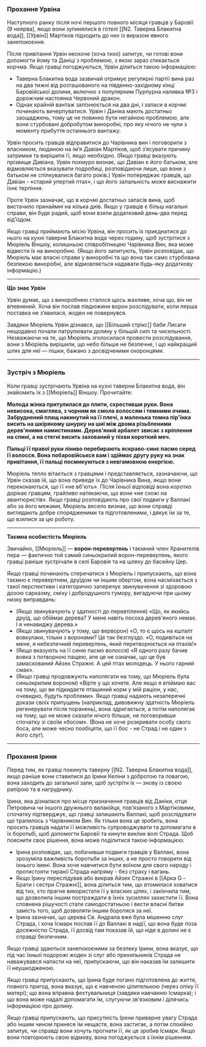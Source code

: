### Прохання Урвіна
Наступного ранку після ночі першого повного місяця гравців у Баровії (9 неярва), якщо вони зупинялися в готелі [[N2. Таверна Блакитна вода]], [[Урвін]] Мартіков підходить до них із виразом явного занепокоєння. 

Після привітання Урвін неохоче (хоча тихо) запитує, чи готові вони допомогти йому та Даніці з проблемою, з якою зараз стикається корчма. Якщо гравці погоджуються, Урвін ділиться такою інформацією:

- Таверна Блакитна вода зазвичай отримує регулярні партії вина раз на два тижні від розташованого на південно-західному кінці Баровійської долини, включно з популярним Пурпурна наливка №3 і дорожчим настоянка Червоний дракон.
- Однак крайній вантаж запізнюється на два дні, і запаси в корчмі починають вичерпуватися. Урвін і Даніка мають достатньо заощаджень, тому це не повинно бути негайною проблемою, але вони стурбовані добробутом виноробні, про яку нічого не чули з моменту прибуття останнього вантажу.

Урвін просить гравців відправитися до Чарівника вин і поговорити з власником, людиною на ім’я Давіан Мартіков, щоб з’ясувати причину затримки та вирішити її, якщо необхідно. (Якщо гравці вказують прізвище Давіана, Урвін похмуро визнає, що Давіан є його батьком, але відмовляється вказувати подробиці, розповідаючи лише, що вони з батьком не спілкувалися багато років.) Урвін попереджає гравців, що Давіан - «старий упертий птах», і що його запальність може виснажити їхнє терпіння.

Проте Урвін зазначає, що в корчмі достатньо запасів вина, щоб вистачило принаймні на кілька днів. Якщо у гравців є більш нагальні справи, він буде радий, щоб вони взяли додатковий день-два перед від’їздом.

Якщо гравці приймають місію Урвіна, він просить їх приєднатися до нього на кухні таверни Блакитна вода через годину, щоб зустрітися з Мюріель Віншоу, колишньою співробітницею Чарівника Вин, яка може відвести їх на виноробню. (Якщо його запитують, Урвін розповідає, що Мюріель має власні справи у виноробні та що вона так само стурбована безпекою виноробні, але відмовляється надавати будь-яку додаткову інформацію.)
***
**Що знає Урвін**

Урвін думає, що з виноробнею сталося щось жахливе, хоча що, він не впевнений. Хоча він послав півдюжини ворон розслідувати, коли перша поставка не з’явилася, жоден не повернувся.

Завдяки Мюріель Урвін дізнався, що [[Більший стрікс]] баби Лисаги нещодавно почали патрулювати долину у більшій силі та чисельності. Незважаючи на те, що Мюріель зголосилася провести розслідування, вони з Мюріель вирішили, що небо більше не безпечне, і що найкращий шлях для неї — пішки, бажано з досвідченими охоронцями.
***
### Зустріч з Мюріель
Коли гравці зустрічають Урвіна на кухні таверни Блакитна вода, він знайомить їх з [[Мюріель]] Віншоу. Прочитайте:

**Молода жінка притулилася до плити, схрестивши руки. Вона невисока, смаглява, з чорним як смола волоссям і темними очима. Забруднений плащ накинутий на її плечі, а маленька темна пір'їнка висить на шкіряному шнурку на шиї між двома різьбленими дерев'яними намистинами. Дерев'яний арбалет звисає з кріплення на спині, а на стегні висить захований у піхви короткий меч.**

**Пальці її правої руки ліниво перебирають яскраво-синє пасмо серед її волосся. Вона побаровійськся вам і здіймає другу руку на знак привітання, її пальці посмикуються з невгамовною енергією.**

Мюріель тепло вітається з гравцями і представляється, зазначаючи, що Урвін сказав їй, що вона приведе їх до Чарівника Вина, якщо вони переконаються, що її «не вб'ють». Після їхньої відповіді вона коротко дорікає гравцям, грайливо натякаючи, що вони «не схожі на авантюристів». Якщо гравці розповідають про свої подвиги у Валлакі або за його межами, Мюріель весело визнає, що вони справді виглядають добре спорядженими та підготовленими, і дякує їм за те, що взялися за цю роботу.
***
**Таємна особистість Мюріель**

Звичайно, [[Мюріель]] — **ворон-перевертень** і таємний член Хранителів пера — фактично той самий синьокрилий ворон-перевертень, якого гравці раніше зустрічали в селі Баровія та на шляху до басейну Цер.

Якщо гравці починають сперечатися з Мюріель і припускають, що вона таємно є перевертнем, друїдом чи іншим обертом, вона насміхається з такої перспективи і категорично заперечує звинувачення зі здоровою дозою сарказму, сміху і добродушного гумору, вигадуючи при цьому низку виправдань:

- (Якщо звинувачують у здатності до перевтілення) «Що, як якийсь друїд, що обіймає дерева? У мене навіть посоха дерев'яного немає. І я ненавиджу дерева.»
- (Якщо звинувачують у тому, що верворон) «О, то є щось на кшталт вовкулаки, тільки з воронами? Це так безглуздо. «О, подивіться на мене, я небезпечний перевертень, який перетворюється на птахів!»
- (Якщо вказують на її синю пасмо волосся) «Я одного разу бачив вовка з потворною пащею, але це не означає, що це був замаскований Айзек Стражні. А цей птах молодець. У нього гарний смак».
- (Якщо гравці продовжують наполягати на тому, що Мюріель була синьокрилим вороном) «Вірте у що хочете. Але якщо я впіймаю вас на тому, що ви підкидаєте пташиний корм у мій раціон, у нас, очевидно, будуть проблеми».
Якщо гравці надають незаперечні докази своїх припущень (наприклад, дивовижну здатність Мюріель регенерувати після поранень), вона здригається, а потім наполягає на тому, що не може сказати нічого більше, не поговоривши спочатку зі своїм «босом». (Вона не хоче розкривати особу свого боса, але може чесно пообіцяти, що її бос - не Страд і не один з його слуг).
***
### Прохання Ірини
Перед тим, як гравці покинуть таверну [[N2. Таверна Блакитна вода]], якщо раніше вони ставилися до Ірини Келіни з добротою та повагою, вона заходить до загальної зали, щоб зустріти їх — знову із своєю рапірою та в нагруднику.

Ірина, яка дізналася про місце призначення гравців від Даніки, отця Петровича чи іншого дружнього валакійця, пов’язаного з Мартіковими, спочатку підтверджує, що гравці залишають Валлакі, щоб розслідувати що трапилось з Чарівником Вин. 
Як тільки вона це зробить, вона просить гравців надати її можливість супроводжувати та допомагати в їх боротьбі, щоб допомогти Баровії та кинути виклик волі Страда. Щоб пояснити своє рішення, вона може поділитися такою інформацією:

- Ірина розповідає, що, побачивши подвиги гравців у Валлакі, вона зрозуміла важливість боротьби за інших, а не просто говорити від їхнього імені. Вона хоче навчитися бути воїном для свого народу і протистояти тиранії Страда напряму - без страху і вагань.
- Якщо Ірину переслідував або викрав Айзек Стражні в [[Арка G - Брати і сестри Стражні]], вона ділиться тим, що втомилася ховатися від тих, хто прагне використати її у власних цілях, і закінчила тим, що дозволила іншим постраждати в їхніх зусиллях захистити її. Вона сповнена рішучості стати самодостатньою і вести власні битви замість того, щоб дозволяти іншим боротися за неї.
- Ірина зазначає, що церква Св. Андрала вже була мішенню слуг Страда, і хоча Ісмарк послав її до Валлакі в надії, що вона буде поза досяжністю Страда, її досвід там показав їй, що ніде в долині не є справді безпечним.

Якщо гравці здаються занепокоєними за безпеку Ірини, вона вказує, що під час їхньої подорожі жоден зі слуг або прихильників Страда не наважувався напасти на неї, припускаючи, що він наказав їм залишити її неушкодженою. 

Якщо гравці припускають, що Ірина буде погано підготовлена ​​до життя, повного пригод, вона вказує, що є навченою цілителькою (через опіку її матері); що вона вправна фехтувальниця (завдяки навчанню Ісмарка); і що вона може надалі допомагати їм, слугуючи зв'язковим і ділячись інформацією про долину.

Якщо гравці припускають, що присутність Ірени приверне увагу Страда або іншим чином принесе їм нещастя, вона застигає, а потім спокійно запитує, чи справді вони хочуть прогнати її, як це зробив Ісмарк. Якщо вони повторюють свою відмову, вона погоджується з їхнім рішенням.